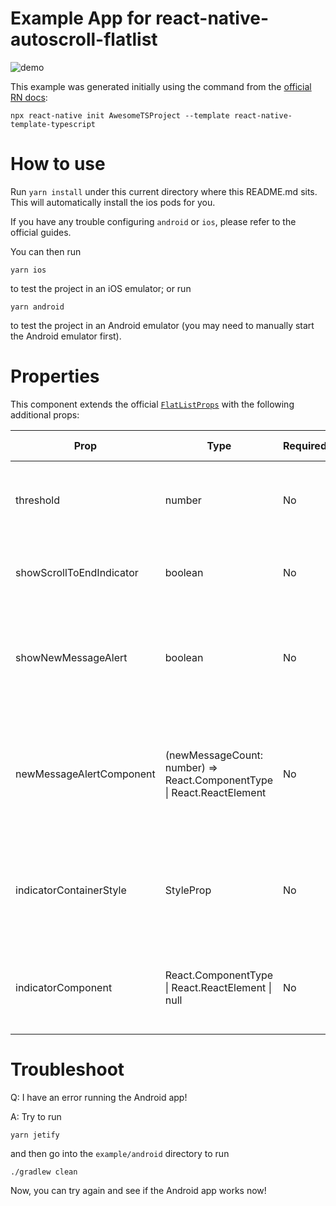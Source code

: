# Example App for react-native-autoscroll-flatlist

![demo](https://github.com/RageBill/react-native-autoscroll-flatlist/blob/master/demo/autoscroll.gif?raw=true)

This example was generated initially using the command from the [official RN docs](https://facebook.github.io/react-native/docs/getting-started):

```
npx react-native init AwesomeTSProject --template react-native-template-typescript
```

# How to use

Run `yarn install` under this current directory where this README.md sits. This will automatically install the ios pods for you.

If you have any trouble configuring `android` or `ios`, please refer to the official guides.

You can then run

```
yarn ios
```

to test the project in an iOS emulator; or run

```
yarn android
```

to test the project in an Android emulator (you may need to manually start the Android emulator first).

# Properties

This component extends the official [`FlatListProps`](https://facebook.github.io/react-native/docs/flatlist) with the following additional props:

| Prop                     | Type                                                                            | Required | Default value | Description                                                                       |
| ------------------------ | ------------------------------------------------------------------------------- | -------- | ------------- | --------------------------------------------------------------------------------- |
| threshold                | number                                                                          | No       | 0             | Distance from end of list to enable auto-scrolling.                               |
| showScrollToEndIndicator | boolean                                                                         | No       | true          | Whether to show an indicator to scroll to end.                                    |
| showNewMessageAlert      | boolean                                                                         | No       | true          | Whether to show new message alert when auto-scrolling is temporarily disabled.    |
| newMessageAlertComponent | (newMessageCount: number) => React.ComponentType<any> &#124; React.ReactElement | No       | true          | The component that indicates number of new messages. Best with position absolute. |
| indicatorContainerStyle  | StyleProp<ViewStyle>                                                            | No       | see code      | The style for container of the indicator. Best with position absolute.            |
| indicatorComponent       | React.ComponentType<any> &#124; React.ReactElement &#124; null                  | No       | see code      | The indicator itself. There is a default provided. See code for details.          |

# Troubleshoot

Q: I have an error running the Android app!

A: Try to run

```
yarn jetify
```

and then go into the `example/android` directory to run

```
./gradlew clean
```

Now, you can try again and see if the Android app works now!
